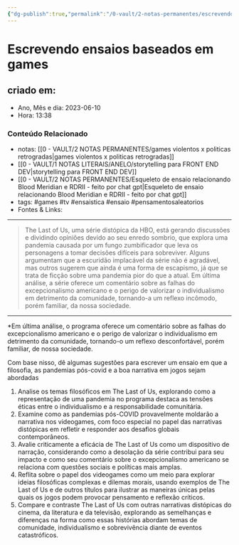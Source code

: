 ```yaml
---
{"dg-publish":true,"permalink":"/0-vault/2-notas-permanentes/escrevendo-ensaios-baseados-em-games/","tags":["permanente","games","tv","ensaistica","ensaio","pensamentosaleatorios"],"dgHomeLink":true,"dgShowLocalGraph":true,"dgShowFileTree":true,"dgEnableSearch":true}
---
```


# Escrevendo ensaios baseados em games

## criado em: 
-  Ano, Mês e dia: 2023-06-10
- Hora: 13:38

### Conteúdo Relacionado
- notas: [[0 - VAULT/2 NOTAS PERMANENTES/games violentos x politicas retrogradas\|games violentos x politicas retrogradas]]
- [[0 - VAULT/1 NOTAS LITERAIS/ANELO/storytelling para FRONT END DEV\|storytelling para FRONT END DEV]]
- [[0 - VAULT/2 NOTAS PERMANENTES/Esqueleto de ensaio relacionando Blood Meridian e RDRII - feito por chat gpt\|Esqueleto de ensaio relacionando Blood Meridian e RDRII - feito por chat gpt]]
- tags: #games #tv #ensaistica #ensaio #pensamentosaleatorios 
- Fontes & Links: 
---

> The Last of Us, uma série distópica da HBO, está gerando discussões e dividindo opiniões devido ao seu enredo sombrio, que explora uma pandemia causada por um fungo zumbificador que leva os personagens a tomar decisões difíceis para sobreviver. Alguns argumentam que a escuridão implacável da série não é agradável, mas outros sugerem que ainda é uma forma de escapismo, já que se trata de ficção sobre uma pandemia pior do que a atual. Em última análise, a série oferece um comentário sobre as falhas do excepcionalismo americano e o perigo de valorizar o individualismo em detrimento da comunidade, tornando-a um reflexo incômodo, porém familiar, da nossa sociedade.

---

*Em última análise, o programa oferece um comentário sobre as falhas do excepcionalismo americano e o perigo de valorizar o individualismo em detrimento da comunidade, tornando-o um reflexo desconfortável, porém familiar, de nossa sociedade. 

Com base nisso, dê algumas sugestões para escrever um ensaio em que a filosofia, as pandemias pós-covid e a boa narrativa em jogos sejam abordadas

1. Analise os temas filosóficos em The Last of Us, explorando como a representação de uma pandemia no programa destaca as tensões éticas entre o individualismo e a responsabilidade comunitária.
2. Examine como as pandemias pós-COVID provavelmente moldarão a narrativa nos videogames, com foco especial no papel das narrativas distópicas em refletir e responder aos desafios globais contemporâneos.
3. Avalie criticamente a eficácia de The Last of Us como um dispositivo de narração, considerando como a desolação da série contribui para seu impacto e como seu comentário sobre o excepcionalismo americano se relaciona com questões sociais e políticas mais amplas.
4. Reflita sobre o papel dos videogames como um meio para explorar ideias filosóficas complexas e dilemas morais, usando exemplos de The Last of Us e de outros títulos para ilustrar as maneiras únicas pelas quais os jogos podem provocar pensamento e reflexão críticos.
5. Compare e contraste The Last of Us com outras narrativas distópicas do cinema, da literatura e da televisão, explorando as semelhanças e diferenças na forma como essas histórias abordam temas de comunidade, individualismo e sobrevivência diante de eventos catastróficos.